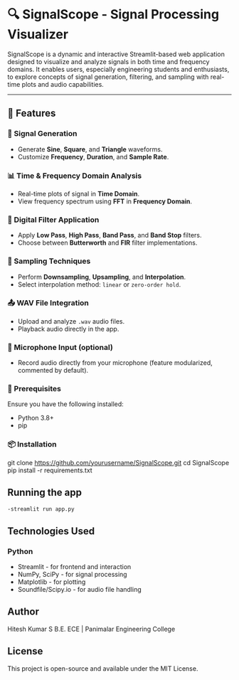 # 🔍 SignalScope - Signal Processing Visualizer

SignalScope is a dynamic and interactive Streamlit-based web application designed to visualize and analyze signals in both time and frequency domains. It enables users, especially engineering students and enthusiasts, to explore concepts of signal generation, filtering, and sampling with real-time plots and audio capabilities.

---

## 🚀 Features

### 🎼 Signal Generation
- Generate **Sine**, **Square**, and **Triangle** waveforms.
- Customize **Frequency**, **Duration**, and **Sample Rate**.

### 📊 Time & Frequency Domain Analysis
- Real-time plots of signal in **Time Domain**.
- View frequency spectrum using **FFT** in **Frequency Domain**.

### 🧪 Digital Filter Application
- Apply **Low Pass**, **High Pass**, **Band Pass**, and **Band Stop** filters.
- Choose between **Butterworth** and **FIR** filter implementations.

### 🔁 Sampling Techniques
- Perform **Downsampling**, **Upsampling**, and **Interpolation**.
- Select interpolation method: `linear` or `zero-order hold`.

### 📤 WAV File Integration
- Upload and analyze `.wav` audio files.
- Playback audio directly in the app.

### 🎤 Microphone Input (optional)
- Record audio directly from your microphone (feature modularized, commented by default).

### 🔨 Prerequisites

Ensure you have the following installed:
- Python 3.8+
- pip

### 📦 Installation

git clone https://github.com/yourusername/SignalScope.git
cd SignalScope
pip install -r requirements.txt

## Running the app
```bash
-streamlit run app.py
````

## Technologies Used
### Python
- Streamlit - for frontend and interaction
- NumPy, SciPy - for signal processing
- Matplotlib - for plotting
- Soundfile/Scipy.io - for audio file handling

## Author
Hitesh Kumar S
B.E. ECE | Panimalar Engineering College

## License 
This project is open-source and available under the MIT License.
